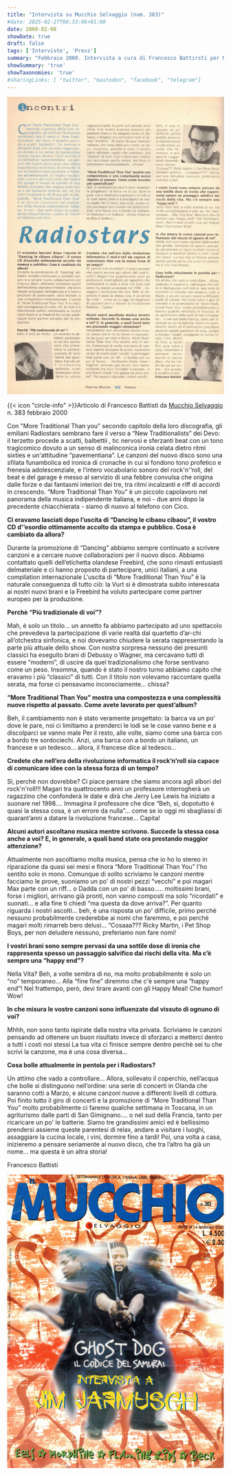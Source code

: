 ```yaml
---
title: "Intervista su Mucchio Selvaggio (num. 383)"
#date: 2025-02-27T08:33:06+01:00
date: 2000-02-08
showDate: true
draft: false
tags: ['Interviste', 'Press']
summary: "Febbraio 2000. Intervista a cura di Francesco Battirsti per Mucchio Selvaggio"
showSummary: 'true'
showTaxonomies: 'true'
#sharingLinks: [ "twitter", "mastodon", "facebook", "telegram"]
---
```

![Articolo](featured.jpg)

{{< icon "circle-info" >}}Articolo di Francesco Battisti da [Mucchio Selvaggio](https://it.wikipedia.org/wiki/Il_mucchio_selvaggio_(rivista)) n. 383 febbraio 2000

Con "More Traditional Than you" secondo capitolo della loro discografia, gli emiliani Radiostars sembrano fare il verso a “New Traditionalists” dei Devo: il terzetto procede a scatti, balbettii , tic nervosi e sferzanti beat con un tono tragicomico dovuto a un senso di malinconica ironia celata dietro ritmi sixties e un'attitudine “pavementiana”.
Le canzoni del nuovo disco sono una sfilata funambolica ed ironica di cronache in cui si fondono tono profetico e frenesia adolescenziale, e l’intero vocabolario sonoro del rock'n'’roll, del beat e del garage è messo al servizio di una febbre convulsa che origina dalle forze e dai fantasmi interiori dei tre, tra ritmi incalzanti e riff di accordi in crescendo.
“More Traditional Than You” è un piccolo capolavoro nel panorama della musica indipendente italiana, e noi - due anni dopo la precedente chiacchierata - siamo di nuovo al telefono con Cico.

**Ci eravamo lasciati dopo l’uscita di “Dancing le cibaou cibaou”, il vostro CD d'’esordio ottimamente accolto da stampa e pubblico. Cosa è cambiato da allora?**

Durante la promozione di “Dancing” abbiamo sempre continuato a scrivere canzoni e a cercare nuove collaborazioni per il nuovo disco. Abbiamo contattato quelli dell’etichetta olandese Freebird, che sono rimasti entusiasti delmateriale e ci hanno proposto di partecipare, unici italiani, a una compilation internazionale
L'uscita di “More Traditional Than You” è la naturale conseguenza di tutto ciò: la Vurt si è dimostrata subito interessata ai nostri nuovi brani e la Freebird ha voluto partecipare come partner europeo per la produzione.

**Perchè “Più tradizionale di voi”?**

Mah, è solo un titolo... un annetto fa abbiamo partecipato ad uno spettacolo che prevedeva la partecipazione di varie realtà dal quartetto d’ar-chi all’otchestra sinfonica, e noi
dovevamo chiudere la serata rappresentando la parte più attuale dello show.
Con nostra sorpresa nessuno dei presunti classici ha eseguito brani di Debussy o Wagner, ma cercavano tutti di essere “moderni”, di uscire da quel tradizionalismo che forse sentivano come un peso.
Insomma, quando è stato il nostro turno abbiamo capito che eravamo i più “classici” di tutti. Con il titolo non volevamo raccontare quella serata, ma forse ci pensavamo inconsciamente... chissa?

**“More Traditional Than You” mostra una compostezza e una complessità nuove rispetto al passato. Come avete lavorato per quest’album?**

Beh, il cambiamento non è stato veramente progettato: la barca va un po' dove le pare, noi ci limitiamo a prenderci le lodi se le cose vanno bene e a discolparci se vanno male
Per il resto, alle volte, siamo come una barca con a bordo tre sordociechi.
Anzi, una barca con a bordo un italiano, un francese e un tedesco... allora, il francese dice al tedesco...

**Credete che nell’era della rivoluzione informatica il rock’n’roll sia capace di comunicare idee con la stessa forza di un tempo?**

Sì, perchè non dovrebbe? Ci piace pensare che siamo ancora agli albori del rock'n'roll!!! Magari tra quattrocento anni un professore interrogherà un ragazzino che confonderà le date e dirà che Jerry Lee Lewis ha iniziato a suonare nel 1998....
Immagina il professore che dice “Beh, sì, dopotutto è quasi la stessa cosa, è un errore da nulla”... come se io oggi mi sbagliassi di quarant’anni a datare la rivoluzione francese... Capita!

**Alcuni autori ascoltano musica mentre scrivono. Succede la stessa cosa anche a voi? E, in generale, a quali band state ora prestando maggior attenzione?**

Attualmente non ascoltiamo molta musica, pensa che io ho lo stereo in riparazione da quasi sei mesi e finora “More Traditional Than You” l'ho sentito solo in mono.
Comunque di solito scriviamo le canzoni mentre facciamo le prove, suoniamo un po' di nostri pezzi “vecchi” e poi magari Max parte con un riff... o Dadda con un po' di basso..... moltissimi brani, forse i migliori, arrivano già pronti, non vanno composti ma solo “ricordati” e suonati... e alla fine ti chiedi “ma questa da dove arriva?”.
Per quanto riguarda i nostri ascolti... beh, è una risposta un po' difficile, primo perchè nessuno probabilmente crederebbe ai nomi che faremmo, e poi perchè magari molti rimarreb bero delusi... “Cosaaa??? Ricky Martin, i Pet Shop Boys, per non deludere nessuno, preferiamo non fare nomi!

**I vostri brani sono sempre pervasi da una sottile dose di ironia che rappresenta spesso un passaggio salvifico dai rischi della vita. Ma c’è sempre una “happy end”?**

Nella Vita? Beh, a volte sembra di no, ma molto probabilmente è solo un “no” temporaneo... Alla “fine fine” diremmo che c'è sempre una “happy end”! Nel frattempo, però, devi tirare avanti con gli Happy Meal! Che humor! Wow!

**In che misura le vostre canzoni sono influenzate dal vissuto di ognuno di voi?**

Mhhh, non sono tanto ispirate dalla nostra vita privata. Scriviamo le canzoni pensando ad ottenere un buon risultato invece di sforzarci a metterci dentro a tutti i costi noi stessi
La tua vita ci finisce sempre dentro perchè sei tu che scrivi la canzone, ma è una cosa diversa...

**Cosa bolle attualmente in pentola per i Radiostars?**

Un attimo che vado a controllare... Allora, sollevato il coperchio, nell’acqua che bolle si distinguono nell’ordine: una serie di concerti in Olanda che saranno cotti a Marzo, e alcune canzoni nuove a differenti livelli di cottura. Poi finito tutto il giro di concerti e la promozione di “More Traditional Than You” molto probabilmente ci faremo qualche settimana in Toscana, in un agriturismo dalle parti di San Gimignano.... o nel sud della Francia, tanto per ricaricare un po' le batterie. Siamo tre grandissimi amici ed è bellissimo prendersi assieme queste parentesi di relax, andare a visitare i luoghi, assaggiare la cucina locale, i vini, dormire fino a tardi!
Poi, una volta a casa, inizieremo a pensare seriamente al nuovo disco, che tra l’altro ha già un nome... ma questa è un altra storia!

Francesco Battisti

![Copertina Mucchio Selvaggio numero 383](383cover.jpg)
